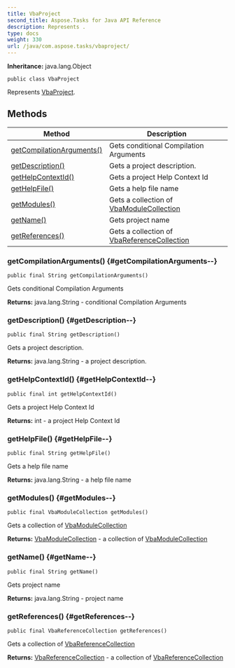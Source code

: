 ```yaml
---
title: VbaProject
second_title: Aspose.Tasks for Java API Reference
description: Represents .
type: docs
weight: 330
url: /java/com.aspose.tasks/vbaproject/
---
```


**Inheritance:**
java.lang.Object
```
public class VbaProject
```

Represents [VbaProject](../../com.aspose.tasks/vbaproject).
## Methods

| Method | Description |
| --- | --- |
| [getCompilationArguments()](#getCompilationArguments--) | Gets conditional Compilation Arguments |
| [getDescription()](#getDescription--) | Gets a project description. |
| [getHelpContextId()](#getHelpContextId--) | Gets a project Help Context Id |
| [getHelpFile()](#getHelpFile--) | Gets a help file name |
| [getModules()](#getModules--) | Gets a collection of [VbaModuleCollection](../../com.aspose.tasks/vbamodulecollection) |
| [getName()](#getName--) | Gets project name |
| [getReferences()](#getReferences--) | Gets a collection of [VbaReferenceCollection](../../com.aspose.tasks/vbareferencecollection) |
### getCompilationArguments() {#getCompilationArguments--}
```
public final String getCompilationArguments()
```


Gets conditional Compilation Arguments

**Returns:**
java.lang.String - conditional Compilation Arguments
### getDescription() {#getDescription--}
```
public final String getDescription()
```


Gets a project description.

**Returns:**
java.lang.String - a project description.
### getHelpContextId() {#getHelpContextId--}
```
public final int getHelpContextId()
```


Gets a project Help Context Id

**Returns:**
int - a project Help Context Id
### getHelpFile() {#getHelpFile--}
```
public final String getHelpFile()
```


Gets a help file name

**Returns:**
java.lang.String - a help file name
### getModules() {#getModules--}
```
public final VbaModuleCollection getModules()
```


Gets a collection of [VbaModuleCollection](../../com.aspose.tasks/vbamodulecollection)

**Returns:**
[VbaModuleCollection](../../com.aspose.tasks/vbamodulecollection) - a collection of [VbaModuleCollection](../../com.aspose.tasks/vbamodulecollection)
### getName() {#getName--}
```
public final String getName()
```


Gets project name

**Returns:**
java.lang.String - project name
### getReferences() {#getReferences--}
```
public final VbaReferenceCollection getReferences()
```


Gets a collection of [VbaReferenceCollection](../../com.aspose.tasks/vbareferencecollection)

**Returns:**
[VbaReferenceCollection](../../com.aspose.tasks/vbareferencecollection) - a collection of [VbaReferenceCollection](../../com.aspose.tasks/vbareferencecollection)
